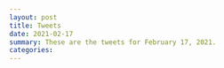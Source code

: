 ```yaml
---
layout: post
title: Tweets
date: 2021-02-17
summary: These are the tweets for February 17, 2021.
categories:
---
```


